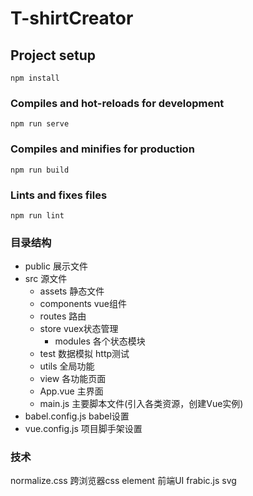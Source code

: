 # T-shirtCreator

## Project setup
```
npm install
```

### Compiles and hot-reloads for development
```
npm run serve
```

### Compiles and minifies for production
```
npm run build
```

### Lints and fixes files
```
npm run lint
```
### 目录结构
- public 展示文件
- src 源文件
  - assets 静态文件
  - components vue组件
  - routes  路由
  - store vuex状态管理
    - modules 各个状态模块
  - test 数据模拟 http测试
  - utils 全局功能
  - view 各功能页面
  - App.vue 主界面
  - main.js 主要脚本文件(引入各类资源，创建Vue实例)
- babel.config.js babel设置
- vue.config.js 项目脚手架设置

### 技术
normalize.css 跨浏览器css
element       前端UI
frabic.js     svg